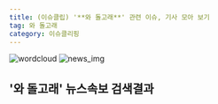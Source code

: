 ```yaml
---
title: (이슈클립) '**와 돌고래**' 관련 이슈, 기사 모아 보기
tag: 와 돌고래
category: 이슈클리핑
---
```

![wordcloud](https://s3.ap-northeast-2.amazonaws.com/lyrics101-wordcloud/2018-09-29-1538147108.png)
![news_img](https://user-images.githubusercontent.com/42597476/44507050-1206f400-a6e4-11e8-8d98-7ffbfebb353f.png)
## **'**와 돌고래**'** 뉴스속보 검색결과

